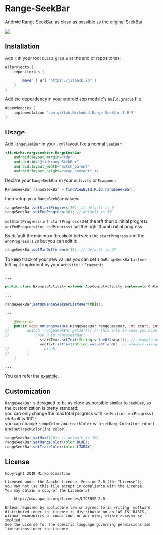 # Range-SeekBar
Android Range SeekBar, as close as possible as the original SeekBar

[![](https://jitpack.io/v/Mirkoddd/Range-SeekBar.svg)](https://jitpack.io/#Mirkoddd/Range-SeekBar)

## Installation

Add it in your root `build.gradle` at the end of repositories:

```gradle
allprojects {
   	repositories {
   		...
   		maven { url "https://jitpack.io" }
   	}
}
```

Add the dependency in your android app module's `build.gradle` file.

```gradle
dependencies {
    implementation 'com.github.Mirkoddd:Range-SeekBar:1.0.9'
}
```

## Usage

Add `RangeSeekBar` in your `.xml` layout like a normal `SeekBar`:

```xml
<it.mirko.rangeseekbar.RangeSeekBar
    android:layout_margin="8dp"
    android:id="@+id/rangeSeekBar"
    android:layout_width="match_parent"
    android:layout_height="wrap_content" />
```
Declare your `RangeSeekBar` in your `Activity` or `Fragment`:

```java
RangeSeekBar rangeSeekBar = findViewById(R.id.rangeSeekBar);
```

then setup your `RangeSeekBar` values:

```java
rangeSeekBar.setStartProgress(20); // default is 0
rangeSeekBar.setEndProgress(80); // default is 50
```
`setStartProgress(int startProgress)` set the left thumb initial progress
<br/>
`setEndProgress(int endProgress)` set the right thumb initial progress

By default the minimum threshold between the `startProgress` and the `endProgress` is `20` but you can edit it:

```java
rangeSeekBar.setMinDifference(15); // default is 20
```

To keep track of your new values you can set a `OnRangeSeekBarListener` letting it implement by your `Activity` or `Fragment`:

```java

...

public class ExampleActivity extends AppCompatActivity implements OnRangeSeekBarListener{

...

rangeSeekBar.setOnRangeSeekBarListener(this);

...

    @Override
    public void onRangeValues(RangeSeekBar rangeSeekBar, int start, int end) {
//        switch (rangeSeekBar.getId()){ // this only in case you have multiple Range Seek Bars
//            case R.id.rangeSeekBar:
                startText.setText(String.valueOf(start)); // example using start value
                endText.setText(String.valueOf(end)); // example using end value
//                break;
//        }
    }

...

```

You can refer the [example](https://github.com/Mirkoddd/Range-SeekBar/tree/master/rangeseekbar-demo).

## Customization

`RangeSeekBar` is designed to be as close as possible similar to `SeekBar`, so the customization is pretty standard:
<br/>
you can only change the max total progress with `setMax(int maxProgress)` (default is 100);
<br/>
you can change `rangeColor` and `trackColor` with `setRangeColor(int color)` and `setTrackColor(int color)`.
<br/>

```java
rangeSeekBar.setMax(120); // default is 100
rangeSeekBar.setRangeColor(Color.BLUE);
rangeSeekBar.setTrackColor(Color.LTGRAY);
```
## License

```license
Copyright 2019 Mirko Dimartino

Licensed under the Apache License, Version 2.0 (the "License");
you may not use this file except in compliance with the License.
You may obtain a copy of the License at

    http://www.apache.org/licenses/LICENSE-2.0

Unless required by applicable law or agreed to in writing, software
distributed under the License is distributed on an "AS IS" BASIS,
WITHOUT WARRANTIES OR CONDITIONS OF ANY KIND, either express or implied.
See the License for the specific language governing permissions and
limitations under the License.
```
